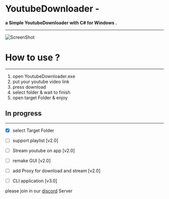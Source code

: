 # YoutubeDownloader - 

**a Simple YoutubeDownloader with C# for Windows .**



----

![ScreenShot](https://media.discordapp.net/attachments/987313064401596436/989790075724398642/screenshot01.png)


# How to use ?
---
1. open YoutubeDownloader.exe
2. put your youtube video link
3. press download
4. select folder & wait to finish
5. open target Folder & enjoy

## In progress
---
- [x] select Target Folder 
- [ ] support playlist [v2.0]
- [ ] Stream youtube on app [v2.0]
- [ ] remake GUI [v2.0]
- [ ] add Proxy for download and stream [v2.0]
- [ ] CLI application [v3.0]




please join in our [discord](https://discord.gg/NJDNAm6Kzx) Server
